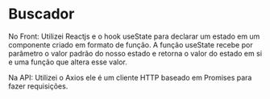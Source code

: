 # Buscador
 
 No Front:
 Utilizei Reactjs e o hook useState  para declarar um estado em um componente criado em formato de função. A função useState recebe por parâmetro o valor padrão do nosso estado e retorna o valor do estado em si e uma função que altera esse valor.

 Na API:
 Utilizei o Axios ele é um cliente HTTP baseado em Promises para fazer requisições.